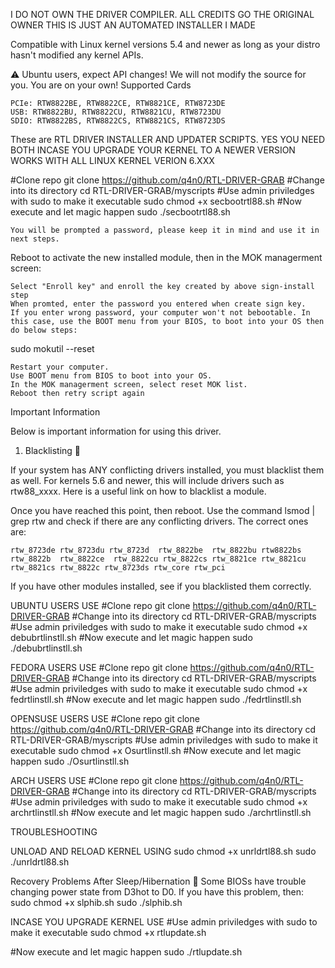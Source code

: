 I DO NOT OWN THE DRIVER COMPILER. ALL CREDITS GO THE ORIGINAL OWNER THIS IS JUST AN AUTOMATED INSTALLER I MADE 

Compatible with Linux kernel versions 5.4 and newer as long as your distro hasn't modified any kernel APIs.

⚠️ Ubuntu users, expect API changes! We will not modify the source for you. You are on your own!
Supported Cards

    PCIe: RTW8822BE, RTW8822CE, RTW8821CE, RTW8723DE
    USB: RTW8822BU, RTW8822CU, RTW8821CU, RTW8723DU
    SDIO: RTW8822BS, RTW8822CS, RTW8821CS, RTW8723DS


These are RTL DRIVER INSTALLER AND UPDATER SCRIPTS. YES YOU NEED BOTH INCASE YOU UPGRADE YOUR KERNEL TO A NEWER VERSION WORKS WITH ALL LINUX KERNEL VERION 6.XXX  

#Clone repo 
    git clone https://github.com/q4n0/RTL-DRIVER-GRAB
#Change into its directory 
    cd RTL-DRIVER-GRAB/myscripts
#Use admin priviledges with sudo to make it executable 
    sudo chmod +x secbootrtl88.sh
#Now execute and let magic happen
    sudo ./secbootrtl88.sh

    You will be prompted a password, please keep it in mind and use it in next steps.

Reboot to activate the new installed module, then in the MOK managerment screen:

    Select "Enroll key" and enroll the key created by above sign-install step
    When promted, enter the password you entered when create sign key.
    If you enter wrong password, your computer won't not bebootable. In this case, use the BOOT menu from your BIOS, to boot into your OS then do below steps:
sudo mokutil --reset

    Restart your computer.
    Use BOOT menu from BIOS to boot into your OS.
    In the MOK managerment screen, select reset MOK list.
    Reboot then retry script again

   Important Information

Below is important information for using this driver.
1. Blacklisting 🚫

If your system has ANY conflicting drivers installed, you must blacklist them as well. For kernels 5.6 and newer, this will include drivers such as rtw88_xxxx. Here is a useful link on how to blacklist a module.

Once you have reached this point, then reboot. Use the command lsmod | grep rtw and check if there are any conflicting drivers. The correct ones are:

    rtw_8723de rtw_8723du rtw_8723d  rtw_8822be  rtw_8822bu rtw8822bs rtw_8822b  rtw_8822ce  rtw_8822cu rtw_8822cs rtw_8821ce rtw_8821cu rtw_8821cs rtw_8822c rtw_8723ds rtw_core rtw_pci

If you have other modules installed, see if you blacklisted them correctly. 


UBUNTU USERS USE 
#Clone repo 
    git clone https://github.com/q4n0/RTL-DRIVER-GRAB
#Change into its directory 
    cd RTL-DRIVER-GRAB/myscripts
#Use admin priviledges with sudo to make it executable 
    sudo chmod +x debubrtlinstll.sh
#Now execute and let magic happen
    sudo ./debubrtlinstll.sh

FEDORA USERS USE
#Clone repo 
    git clone https://github.com/q4n0/RTL-DRIVER-GRAB
#Change into its directory 
    cd RTL-DRIVER-GRAB/myscripts
#Use admin priviledges with sudo to make it executable 
    sudo chmod +x fedrtlinstll.sh
#Now execute and let magic happen
    sudo ./fedrtlinstll.sh

OPENSUSE USERS USE 
#Clone repo 
    git clone https://github.com/q4n0/RTL-DRIVER-GRAB
#Change into its directory 
    cd RTL-DRIVER-GRAB/myscripts
#Use admin priviledges with sudo to make it executable 
    sudo chmod +x Osurtlinstll.sh
#Now execute and let magic happen
    sudo ./Osurtlinstll.sh

ARCH USERS USE 
#Clone repo 
    git clone https://github.com/q4n0/RTL-DRIVER-GRAB
#Change into its directory 
    cd RTL-DRIVER-GRAB/myscripts
#Use admin priviledges with sudo to make it executable 
    sudo chmod +x archrtlinstll.sh
#Now execute and let magic happen
    sudo ./archrtlinstll.sh

TROUBLESHOOTING 

UNLOAD AND RELOAD KERNEL USING
    sudo chmod +x unrldrtl88.sh
    sudo ./unrldrtl88.sh

Recovery Problems After Sleep/Hibernation 🛌
Some BIOSs have trouble changing power state from D3hot to D0. If you have this problem, then:
     sudo chmod +x slphib.sh
     sudo ./slphib.sh

   


INCASE YOU UPGRADE KERNEL USE 
#Use admin priviledges with sudo to make it executable
    sudo chmod +x rtlupdate.sh

#Now execute and let magic happen 
     sudo ./rtlupdate.sh
